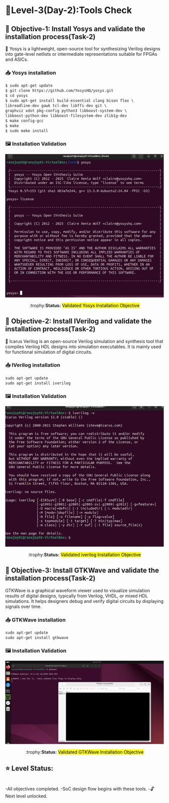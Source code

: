   #  :checkered_flag:Level-3(Day-2):Tools Check

 ## :dart: <b>Objective-1:</b> Install Yosys and validate the installation process(Task-2)
 :rocket: Yosys is a lightweight, open-source tool for synthesizing Verilog designs into gate-level netlists or intermediate representations suitable for FPGAs and ASICs.
 
 ### 📥 Yosys installation
 
 ```
 $ sudo apt-get update
 $ git clone https://github.com/YosysHQ/yosys.git
 $ cd yosys
 $ sudo apt-get install build-essential clang bison flex \
 libreadline-dev gawk tcl-dev libffi-dev git \
 graphviz xdot pkg-config python3 libboost-system-dev \
 libboost-python-dev libboost-filesystem-dev zlib1g-dev
 $ make config-gcc
 $ make
 $ sudo make install
 ```
  ### 🖼️ Installation Validation
![Yosys install](/Map_1/Level_3/images/yosys_install.png)
<div align="center">:trophy:<b>Status:</b>  <mark>Validated Yosys Installation Objective</mark></div>

## :dart: <b>Objective-2:</b> Install IVerilog and validate the installation process(Task-2)
 :rocket: Icarus Verilog is an open-source Verilog simulation and synthesis tool that compiles Verilog HDL designs into simulation executables. It is mainly used for functional simulation of digital circuits.
 ### 📥 IVerilog installation
 
 ```
sudo apt-get update
sudo apt-get install iverilog
 ```
  ### 🖼️ Installation Validation
![Yosys install](/Map_1/Level_3/images/iverilog_install.png)
<div align="center">:trophy:<b>Status:</b>  <mark>Validated iverilog Installation Objective</mark></div>

## :dart: <b>Objective-3:</b> Install GTKWave and validate the installation process(Task-2)
GTKWave is a graphical waveform viewer used to visualize simulation results of digital designs, typically from Verilog, VHDL, or mixed HDL simulations. It helps designers debug and verify digital circuits by displaying signals over time.
### 📥 GTKWave installation
 
 ```
sudo apt-get update
sudo apt-get install gtkwave
 ```
  ### 🖼️ Installation Validation
![Yosys install](/Map_1/Level_3/images/gtkwave_install.png)
<div align="center">:trophy:<b>Status:</b> <mark>Validated GTKWave Installation Objective</mark></div>

## :star: Level Status: 
<br>
-All objectives completed.
-SoC design flow begins with these tools.
-🔓 Next level unlocked.
